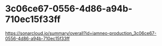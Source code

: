# 3c06ce67-0556-4d86-a94b-710ec15f33ff
https://sonarcloud.io/summary/overall?id=iamneo-production_3c06ce67-0556-4d86-a94b-710ec15f33ff
